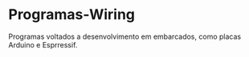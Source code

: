 # Programas-Wiring

Programas voltados a desenvolvimento em embarcados, como placas Arduino e Esprressif.
